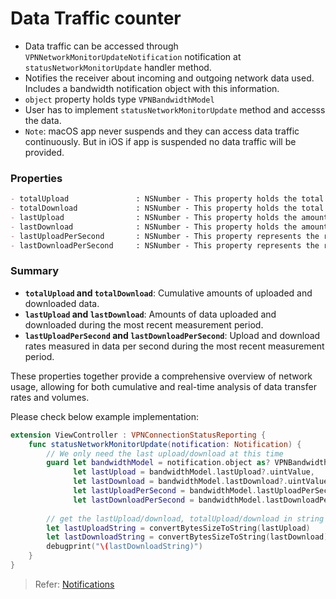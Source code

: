 # Data Traffic counter

- Data traffic can be accessed through `VPNNetworkMonitorUpdateNotification` notification at `statusNetworkMonitorUpdate` handler method.
- Notifies the receiver about incoming and outgoing network data used. Includes a bandwidth notification object with this information.
- `object` property holds type `VPNBandwidthModel`
-  User has to implement `statusNetworkMonitorUpdate` method and accesss the data.
-  `Note`: 
    macOS app never suspends and they can access data traffic continuously. But in iOS if app is suspended no data traffic will be provided.

### Properties

```markdown
- totalUpload               : NSNumber - This property holds the total amount of data uploaded over the network. It is likely a cumulative count representing all the data uploaded since a certain point in time or since the application started tracking this data.
- totalDownload             : NSNumber - This property holds the total amount of data downloaded over the network. Similar to `totalUpload`, it represents a cumulative count of all the data downloaded.
- lastUpload                : NSNumber - This property holds the amount of data uploaded in the most recent measurement period. This could be a snapshot of the latest upload activity, possibly in bytes or another unit of data.
- lastDownload              : NSNumber - This property holds the amount of data downloaded in the most recent measurement period. Like `lastUpload`, it represents the latest download activity.
- lastUploadPerSecond       : NSNumber - This property represents the rate of data uploaded per second during the most recent measurement period. It provides an indication of the upload speed or bandwidth usage.
- lastDownloadPerSecond     : NSNumber - This property represents the rate of data downloaded per second during the most recent measurement period. It provides an indication of the download speed or bandwidth usage.
```

### Summary

- **`totalUpload` and `totalDownload`**: Cumulative amounts of uploaded and downloaded data.
- **`lastUpload` and `lastDownload`**: Amounts of data uploaded and downloaded during the most recent measurement period.
- **`lastUploadPerSecond` and `lastDownloadPerSecond`**: Upload and download rates measured in data per second during the most recent measurement period.

These properties together provide a comprehensive overview of network usage, allowing for both cumulative and real-time analysis of data transfer rates and volumes.

Please check below example implementation:

```swift
extension ViewController : VPNConnectionStatusReporting {
    func statusNetworkMonitorUpdate(notification: Notification) {
        // We only need the last upload/download at this time
        guard let bandwidthModel = notification.object as? VPNBandwidthModel,
              let lastUpload = bandwidthModel.lastUpload?.uintValue,
              let lastDownload = bandwidthModel.lastDownload?.uintValue,
              let lastUploadPerSecond = bandwidthModel.lastUploadPerSecond?.uintValue,
              let lastDownloadPerSecond = bandwidthModel.lastDownloadPerSecond?.uintValue else { return }
        
        // get the lastUpload/download, totalUpload/download in string form
        let lastUploadString = convertBytesSizeToString(lastUpload)
        let lastDownloadString = convertBytesSizeToString(lastDownload)
        debugprint("\(lastDownloadString)")
    }
}
```

> Refer: [Notifications](https://github.com/wlvpn/ConsumerVPN-iOS/blob/main/SDK/Documentation/Notifications.md)
